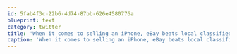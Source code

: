 ```yaml
---
id: 5fab4f3c-22b6-4d74-87bb-626e4580776a
blueprint: text
category: twitter
title: 'When it comes to selling an iPhone, eBay beats local classifieds every time.'
caption: 'When it comes to selling an iPhone, eBay beats local classifieds every time.'
---
```


